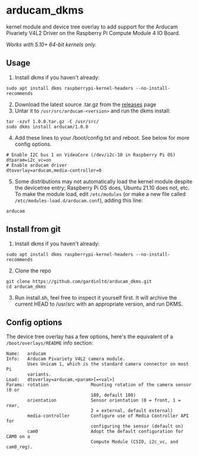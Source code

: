 # arducam_dkms

kernel module and device tree overlay to add support for the Arducam Pivariety V4L2 Driver on the Raspberry Pi Compute Module 4 IO Board.

*Works with 5.10+ 64-bit kernels only.*

## Usage
1. Install dkms if you haven't already:
```
sudo apt install dkms raspberrypi-kernel-headers --no-install-recommends
```
2. Download the latest source .tar.gz from the [releases](https://github.com/gardinltd/arducam_dkms/releases/) page
3. Untar it to `/usr/src/arducam-<version>` and run the dkms install:
```
tar -xzvf 1.0.0.tar.gz -C /usr/src/
sudo dkms install arducam/1.0.0
```
4. Add these lines to your /boot/config.txt and reboot.
   See below for more config options.
```
# Enable I2C bus 1 on VideoCore (/dev/i2c-10 in Raspberry Pi OS)
dtparam=i2c_vc=on
# Enable arducam driver
dtoverlay=arducam,media-controller=0
```
5. Some distributions may not automatically load the kernel module despite the devicetree entry; Raspberry Pi OS does, Ubuntu 21.10 does not, etc. 
   To make the module load, edit `/etc/modules` (or make a new file called `/etc/modules-load.d/arducam.conf`), adding this line:
```
arducam
```

## Install from git
1. Install dkms if you haven't already:
```
sudo apt install dkms raspberrypi-kernel-headers --no-install-recommends
```
2. Clone the repo
```
git clone https://github.com/gardinltd/arducam_dkms.git
cd arducam_dkms
```
3. Run install.sh, feel free to inspect it yourself first. It will archive the current HEAD to /usr/src with an appropriate version, and run DKMS.


## Config options
The device tree overlay has a few options, here's the equivalent of a `/boot/overlays/README` info section:

```
Name:   arducam
Info:   Arducam Pivariety V4L2 camera module.
        Uses Unicam 1, which is the standard camera connector on most Pi
        variants.
Load:   dtoverlay=arducam,<param>[=<val>]
Params: rotation                Mounting rotation of the camera sensor (0 or
                                180, default 180)
        orientation             Sensor orientation (0 = front, 1 = rear,
                                2 = external, default external)
        media-controller        Configure use of Media Controller API for
                                configuring the sensor (default on)
        cam0                    Adopt the default configuration for CAM0 on a
                                Compute Module (CSI0, i2c_vc, and cam0_reg).
```